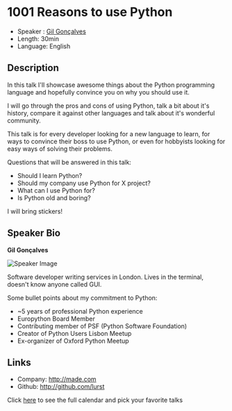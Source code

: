 1001 Reasons to use Python
==========================

* Speaker   : [Gil Gonçalves](https://pixels.camp/lurst)
* Length: 30min
* Language: English

Description
-----------

In this talk I'll showcase awesome things about the Python programming language
and hopefully convince you on why you should use it.

I will go through the pros and cons of using Python, talk a bit about it's
history, compare it against other languages and talk about it's wonderful
community.

This talk is for every developer looking for a new language to learn, for ways
to convince their boss to use Python, or even for hobbyists looking for easy
ways of solving their problems.

Questions that will be answered in this talk:

- Should I learn Python?
- Should my company use Python for X project?
- What can I use Python for?
- Is Python old and boring?

I will bring stickers!

Speaker Bio
-----------

**Gil Gonçalves**

![Speaker Image](https://media.licdn.com/mpr/mpr/shrinknp_400_400/AAEAAQAAAAAAAAP9AAAAJDJhYjg3NWI4LTFhOTItNDEyYS04OWRhLTgzNjQxM2I5Zjc3Mw.jpg)

Software developer writing services in London. Lives in the terminal, doesn't
know anyone called GUI.

Some bullet points about my commitment to Python:
- ~5 years of professional Python experience
- Europython Board Member
- Contributing member of PSF (Python Software Foundation)
- Creator of Python Users Lisbon Meetup
- Ex-organizer of Oxford Python Meetup

Links
-----

* Company: http://made.com
* Github: http://github.com/lurst

Click [here][1] to see the full calendar and pick your favorite talks

[1]: https://pixels.camp/schedule/
